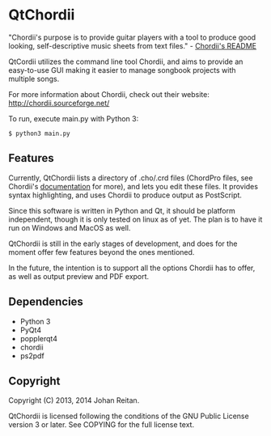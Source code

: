 QtChordii
=========

"Chordii's purpose is to provide guitar players with a tool to produce
good looking, self-descriptive music sheets from text files." - [Chordii's README](https://github.com/meonkeys/chordii)

QtCordii utilizes the command line tool Chordii, and aims to provide an easy-to-use GUI making it easier to manage 
songbook projects with multiple songs.

For more information about Chordii, check out their website: http://chordii.sourceforge.net/

To run, execute main.py with Python 3:

    $ python3 main.py

Features
--------

Currently, QtChordii lists a directory of .cho/.crd files (ChordPro files, see Chordii's 
[documentation](http://www.vromans.org/johan/projects/Chordii/documentation/index.html) for more), and lets you edit
these files. It provides syntax highlighting, and uses Chordii to produce output as PostScript.

Since this software is written in Python and Qt, it should be platform independent, though it is only tested on linux
as of yet. The plan is to have it run on Windows and MacOS as well.

QtChordii is still in the early stages of development, and does for the moment offer few features beyond the ones 
mentioned.

In the future, the intention is to support all the options Chordii has to offer, as well as output preview and PDF 
export.

Dependencies
------------

*   Python 3
*   PyQt4
*   popplerqt4
*   chordii
*   ps2pdf

Copyright
---------

Copyright (C) 2013, 2014 Johan Reitan.

QtChordii is licensed following the conditions of the GNU Public License version 3 or later. See COPYING for the full
license text.

